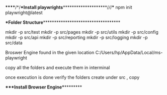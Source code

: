 ****\*\*\*\*****/\*/******\*******Install playwrights**************\*\*\*\***************/_/_/****************\*****************
npm init playwright@latest

****************\*****************Folder Structure********************************\*\*\*********************************

mkdir -p src/test
mkdir -p src/pages
mkdir -p src/utils
mkdir -p src/config
mkdir -p src/api
mkdir -p src/reporting
mkdir -p src/logging
mkdir -p src/data

Broswer Engine found in the given location C:/Users/hp/AppData/Local/ms-playwright

copy all the folders and execute them in interminal

once execution is done verify the folders create under src , copy

********************\*\*\*********************Install Browser Engine************************\*************************
